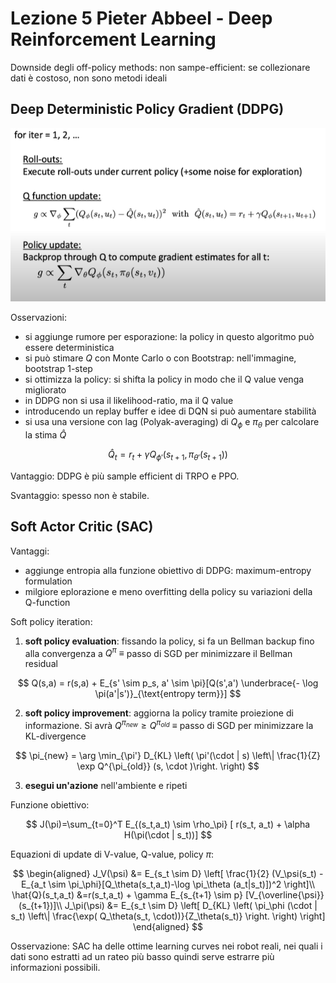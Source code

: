 # Lezione 5 Pieter Abbeel - Deep Reinforcement Learning

Downside degli off-policy methods: non sampe-efficient: se collezionare dati è costoso, non sono metodi ideali

## Deep Deterministic Policy Gradient (DDPG)

![](img/ddpg.png "")

Osservazioni:

- si aggiunge rumore per esporazione: la policy in questo algoritmo può essere deterministica
- si può stimare $Q$ con Monte Carlo o con Bootstrap: nell'immagine, bootstrap 1-step
- si ottimizza la policy: si shifta la policy in modo che il Q value venga migliorato
- in DDPG non si usa il likelihood-ratio, ma il Q value
- introducendo un replay buffer e idee di DQN si può aumentare stabilità
- si usa una versione con lag (Polyak-averaging) di $Q_\phi$ e $\pi_\theta$ per calcolare la stima $\hat{Q}$

$$
\hat{Q}_t = r_t + \gamma Q_{\phi'}(s_{t+1}, \pi_{\theta'}(s_{t+1}))
$$

Vantaggio: DDPG è più sample efficient di TRPO e PPO.

Svantaggio: spesso non è stabile.

## Soft Actor Critic (SAC)

Vantaggi:

- aggiunge entropia alla funzione obiettivo di DDPG: maximum-entropy formulation
- milgiore eplorazione e meno overfitting della policy su variazioni della Q-function

Soft policy iteration:

1) **soft policy evaluation**: fissando la policy, si fa un Bellman backup fino alla convergenza a $Q^\pi \ \equiv$ passo di SGD per minimizzare il Bellman residual

$$
Q(s,a) = r(s,a) + E_{s' \sim p_s, a' \sim \pi}[Q(s',a') \underbrace{- \log \pi(a'|s')}_{\text{entropy term}}]
$$

2) **soft policy improvement**: aggiorna la policy tramite proiezione di informazione. Si avrà $Q^{\pi_{new}} \ge Q^{\pi_{old}} \ \equiv$ passo di SGD per minimizzare la KL-divergence 

$$
\pi_{new} = \arg \min_{\pi'} D_{KL} \left( \pi'(\cdot | s) \left\| \frac{1}{Z} \exp Q^{\pi_{old}} (s, \cdot )\right. \right)
$$

3) **esegui un'azione** nell'ambiente e ripeti

Funzione obiettivo:

$$
J(\pi)=\sum_{t=0}^T E_{(s_t,a_t) \sim \rho_\pi} [ r(s_t, a_t) + \alpha H(\pi(\cdot | s_t))]
$$

Equazioni di update di V-value, Q-value, policy $\pi$:

$$
\begin{aligned}
J_V(\psi) &= E_{s_t \sim D} \left[ \frac{1}{2} (V_\psi(s_t) - E_{a_t \sim \pi_\phi}[Q_\theta(s_t,a_t)-\log \pi_\theta (a_t|s_t)])^2 \right]\\
\hat{Q}(s_t,a_t) &=r(s_t,a_t) + \gamma E_{s_{t+1} \sim p} [V_{\overline{\psi}}(s_{t+1})]\\
J_\pi(\psi) &= E_{s_t \sim D} \left[ D_{KL} \left( \pi_\phi (\cdot | s_t) \left\| \frac{\exp( Q_\theta(s_t, \cdot))}{Z_\theta(s_t)} \right. \right) \right] 
\end{aligned}
$$

Osservazione: SAC ha delle ottime learning curves nei robot reali, nei quali i dati sono estratti ad un rateo più basso quindi serve estrarre più informazioni possibili.